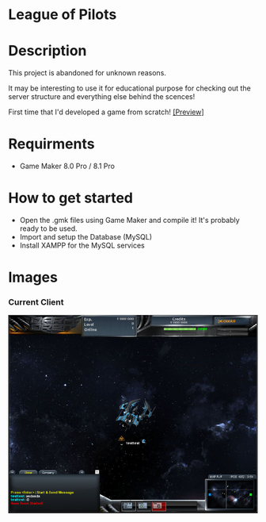 # League of Pilots
# Description
This project is abandoned for unknown reasons.

It may be interesting to use it for educational purpose for checking out the server structure and everything else behind the scences!

First time that I'd developed a game from scratch! [[Preview]](https://youtu.be/UAbt4RkJiYs)

# Requirments
* Game Maker 8.0 Pro / 8.1 Pro

# How to get started
* Open the .gmk files using Game Maker and compile it! It's probably ready to be used.
* Import and setup the Database (MySQL)
* Install XAMPP for the MySQL services

# Images

### Current Client
![Image of Client](https://github.com/ignaskavaliauskas/Dark-Orbit-Clones/blob/master/League%20of%20Pilots/Images/client.jpg)
